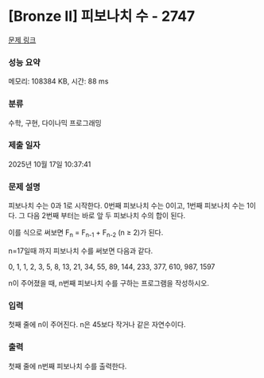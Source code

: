 # [Bronze II] 피보나치 수 - 2747 

[문제 링크](https://www.acmicpc.net/problem/2747) 

### 성능 요약

메모리: 108384 KB, 시간: 88 ms

### 분류

수학, 구현, 다이나믹 프로그래밍

### 제출 일자

2025년 10월 17일 10:37:41

### 문제 설명

<p style="user-select: auto !important;">피보나치 수는 0과 1로 시작한다. 0번째 피보나치 수는 0이고, 1번째 피보나치 수는 1이다. 그 다음 2번째 부터는 바로 앞 두 피보나치 수의 합이 된다.</p>

<p style="user-select: auto !important;">이를 식으로 써보면 F<sub style="user-select: auto !important;">n</sub> = F<sub style="user-select: auto !important;">n-1</sub> + F<sub style="user-select: auto !important;">n-2</sub> (n ≥ 2)가 된다.</p>

<p style="user-select: auto !important;">n=17일때 까지 피보나치 수를 써보면 다음과 같다.</p>

<p style="user-select: auto !important;">0, 1, 1, 2, 3, 5, 8, 13, 21, 34, 55, 89, 144, 233, 377, 610, 987, 1597</p>

<p style="user-select: auto !important;">n이 주어졌을 때, n번째 피보나치 수를 구하는 프로그램을 작성하시오.</p>

### 입력 

 <p style="user-select: auto !important;">첫째 줄에 n이 주어진다. n은 45보다 작거나 같은 자연수이다.</p>

### 출력 

 <p style="user-select: auto !important;">첫째 줄에 n번째 피보나치 수를 출력한다.</p>

